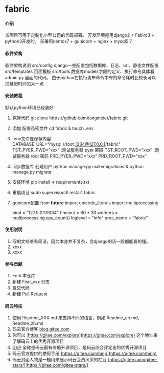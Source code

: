 # fabric

#### 介绍
该项目可用于定制化小型公司的代码部署。
开发环境是用django2 + Fabirc3 + python3开发的。
部署用centos7 + gunicorn + nginx + mysql5.7

#### 软件架构
软件架构说明
src/config django一些配置包括数据库、日志、url、静态文件配置
src/templates 页面模板
src/tools  数据库models字段的定义、执行命令具体看admin.py 里面的代码。
由于python在执行发布命令中有的命令耗时比较长可以把延迟时间加大一点

#### 安装教程
默认python环境已经装好
1. 克隆代码
   git clone https://github.com/longmeier/fabric.git
2. 添加 配置私密文件 cd fabric & touch .env
3. .env文件要保存内容
    DATABASE_URL="mysql://root:1234@127.0.0.1/fabric"  
    TST_PYER_PWD="xxx"  ;测试服务器 pyer 密码
    TST_ROOT_PWD="xxx"  ;测试服务器 root 密码
    PRD_PYER_PWD="xxx"
    PRD_ROOT_PWD="xxx"
    
4. 同步数据库 创建用户
   python manage.py makemigrations & python manage.py migrate  
5. 安装环境
   pip install -r requirements.txt
6. 重启项目
   sudo supervisorctl restart fabric
7. gunicorn配置
    from __future__ import unicode_literals
    import multiprocessing
    
    bind = "127.0.0.1:9034"
    timeout = 60 * 30
    workers = multiprocessing.cpu_count()
    loglevel = "info"
    proc_name = "fabric"

#### 使用说明

1. 写的文档略有简洁，因为本身并不复杂，会django的话一般都能看的懂。
2. xxxx
3. xxxx

#### 参与贡献

1. Fork 本仓库
2. 新建 Feat_xxx 分支
3. 提交代码
4. 新建 Pull Request


#### 码云特技

1. 使用 Readme\_XXX.md 来支持不同的语言，例如 Readme\_en.md, Readme\_zh.md
2. 码云官方博客 [blog.gitee.com](https://blog.gitee.com)
3. 你可以 [https://gitee.com/explore](https://gitee.com/explore) 这个地址来了解码云上的优秀开源项目
4. [GVP](https://gitee.com/gvp) 全称是码云最有价值开源项目，是码云综合评定出的优秀开源项目
5. 码云官方提供的使用手册 [https://gitee.com/help](https://gitee.com/help)
6. 码云封面人物是一档用来展示码云会员风采的栏目 [https://gitee.com/gitee-stars/](https://gitee.com/gitee-stars/)